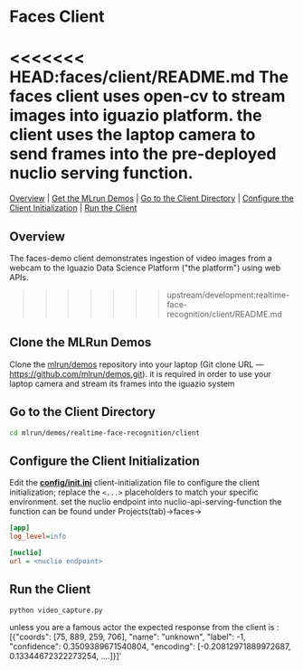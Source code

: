 # Faces Client

<<<<<<< HEAD:faces/client/README.md
The faces client uses open-cv to stream images into iguazio platform.
the client uses the laptop camera to send frames into the pre-deployed nuclio serving function. 
=======
[Overview](#overview)&nbsp;| [Get the MLrun Demos](#get-mlrun-demos)&nbsp;| [Go to the Client Directory](#go-to-client-dir)&nbsp;| [Configure the Client Initialization](#config-client-init)&nbsp;| [Run the Client](#run-client)

## Overview

The faces-demo client demonstrates ingestion of video images from a webcam to the Iguazio Data Science Platform ("the platform") using web APIs.
>>>>>>> upstream/development:realtime-face-recognition/client/README.md

<a id="get-mlrun-demos"></a>
## Clone the MLRun Demos

Clone the [mlrun/demos](https://github.com/mlrun/demos) repository into your laptop (Git clone URL &mdash; https://github.com/mlrun/demos.git).
it is required in order to use your laptop camera and stream its frames into the iguazio system 

<a id="go-to-client-dir"></a>
## Go to the Client Directory

```sh
cd mlrun/demos/realtime-face-recognition/client
```

<a id="config-client-init"></a>
## Configure the Client Initialization

Edit the [**config/init.ini**](config/init.ini) client-initialization file to configure the client initialization; replace the `<...>` placeholders to match your specific environment.
set the nuclio endpoint into nuclio-api-serving-function 
the function can be found under Projects(tab)->faces->

```ini
[app]
log_level=info

[nuclio]
url = <nuclio endpoint>
```

<a id="run-client"></a>
## Run the Client

```sh
python video_capture.py
```

unless you are a famous actor the expected response from the client is :
 [{"coords": [75, 889, 259, 706], "name": "unknown", "label": -1, "confidence": 0.3509389671540804, "encoding": [-0.20812971889972687, 0.13344672322273254, ....]}]'



